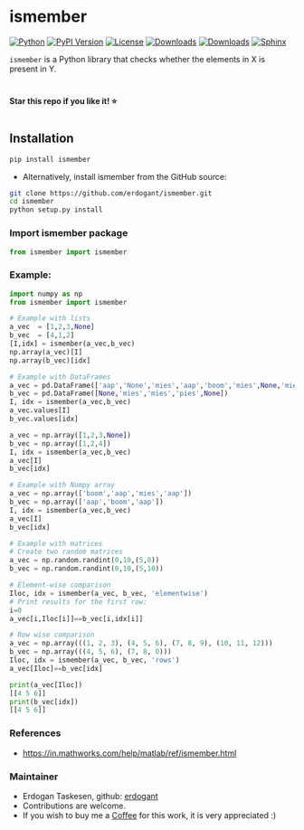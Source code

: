 # ismember

[![Python](https://img.shields.io/pypi/pyversions/ismember)](https://img.shields.io/pypi/pyversions/ismember)
[![PyPI Version](https://img.shields.io/pypi/v/ismember)](https://pypi.org/project/ismember/)
[![License](https://img.shields.io/badge/license-MIT-green.svg)](https://github.com/erdogant/ismember/blob/master/LICENSE)
[![Downloads](https://pepy.tech/badge/ismember)](https://pepy.tech/project/ismember)
[![Downloads](https://pepy.tech/badge/ismember/month)](https://pepy.tech/project/ismember/)
[![Sphinx](https://img.shields.io/badge/Sphinx-Docs-Green)](https://erdogant.github.io/ismember/)
<!---[![BuyMeCoffee](https://img.shields.io/badge/buymea-coffee-yellow.svg)](https://www.buymeacoffee.com/erdogant)-->
<!---[![Coffee](https://img.shields.io/badge/coffee-black-grey.svg)](https://erdogant.github.io/donate/?currency=USD&amount=5)-->

``ismember`` is a Python library that checks whether the elements in X is present in Y. 


# 
**Star this repo if you like it! ⭐️**
#


## Installation


```bash
pip install ismember
```

* Alternatively, install ismember from the GitHub source:
```bash
git clone https://github.com/erdogant/ismember.git
cd ismember
python setup.py install
```  

### Import ismember package
```python
from ismember import ismember
```

### Example:
```python
import numpy as np
from ismember import ismember

# Example with lists
a_vec  = [1,2,3,None]
b_vec  = [4,1,2]
[I,idx] = ismember(a_vec,b_vec)
np.array(a_vec)[I]
np.array(b_vec)[idx]

# Example with DataFrames
a_vec = pd.DataFrame(['aap','None','mies','aap','boom','mies',None,'mies','mies','pies',None])
b_vec = pd.DataFrame([None,'mies','mies','pies',None])
I, idx = ismember(a_vec,b_vec)
a_vec.values[I]
b_vec.values[idx]

a_vec = np.array([1,2,3,None])
b_vec = np.array([1,2,4])
I, idx = ismember(a_vec,b_vec)
a_vec[I]
b_vec[idx]

# Example with Numpy array
a_vec = np.array(['boom','aap','mies','aap'])
b_vec = np.array(['aap','boom','aap'])
I, idx = ismember(a_vec,b_vec)
a_vec[I]
b_vec[idx]

# Example with matrices
# Create two random matrices
a_vec = np.random.randint(0,10,(5,8))
b_vec = np.random.randint(0,10,(5,10))

# Element-wise comparison
Iloc, idx = ismember(a_vec, b_vec, 'elementwise')
# Print results for the first row:
i=0
a_vec[i,Iloc[i]]==b_vec[i,idx[i]]

# Row wise comparison
a_vec = np.array(((1, 2, 3), (4, 5, 6), (7, 8, 9), (10, 11, 12)))
b_vec = np.array(((4, 5, 6), (7, 8, 0)))
Iloc, idx = ismember(a_vec, b_vec, 'rows')
a_vec[Iloc]==b_vec[idx]

print(a_vec[Iloc])
[[4 5 6]]
print(b_vec[idx])
[[4 5 6]]

```

### References
* https://in.mathworks.com/help/matlab/ref/ismember.html

### Maintainer
* Erdogan Taskesen, github: [erdogant](https://github.com/erdogant)
* Contributions are welcome.
* If you wish to buy me a <a href="https://www.buymeacoffee.com/erdogant">Coffee</a> for this work, it is very appreciated :)
